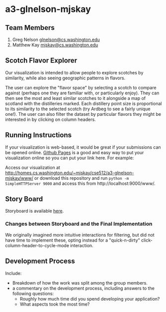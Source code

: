 a3-glnelson-mjskay
==================

## Team Members

1. Greg Nelson glnelson@cs.washington.edu
2. Matthew Kay mjskay@cs.washington.edu

## Scotch Flavor Explorer

Our visualization is intended to allow people to explore scotches by similarity, while also seeing geographic patterns in flavors. 

The user can explore the "flavor space" by selecting a scotch to compare against (perhaps one they are familiar with, or particularly enjoy). They can then see the
most and least similar scotches to it alongside a map of scotland with the distilleries marked. Each distillery point size is proportional to its similarity
to the selected scotch (try Ardbeg to see a fairly unique one!). The user can also filter the dataset by particular flavors they might be interested in
by clicking on column headers.  

## Running Instructions

If your visualization is web-based,  it would be great if your submissions can be opened online. [Github Pages](http://pages.github.com/) is a good and easy way to put your visualization online so you can put your link here.  For example:

Access our visualization at http://homes.cs.washington.edu/~mjskay/cse512/a3-glnelson-mjskay/www/ or download this repository and run `python -m SimpleHTTPServer 9000` and access this from http://localhost:9000/www/.

## Story Board

Storyboard is available [here](storyboard.pdf?raw=true).


### Changes between Storyboard and the Final Implementation

We originally imagined more intuitive interactions for filtering, but did not have time to implement these, opting instead for a "quick-n-dirty" click-column-header-to-cycle-mode interaction.

## Development Process

Include:
- Breakdown of how the work was split among the group members. 
- a commentary on the development process, including answers to the following questions: 
  - Roughly how much time did you spend developing your application?
  - What aspects took the most time?
